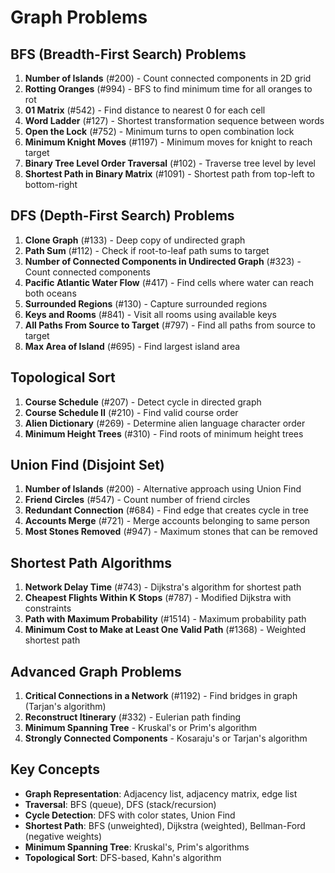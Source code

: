 # Graph Problems

## BFS (Breadth-First Search) Problems
1. **Number of Islands** (#200) - Count connected components in 2D grid
2. **Rotting Oranges** (#994) - BFS to find minimum time for all oranges to rot
3. **01 Matrix** (#542) - Find distance to nearest 0 for each cell
4. **Word Ladder** (#127) - Shortest transformation sequence between words
5. **Open the Lock** (#752) - Minimum turns to open combination lock
6. **Minimum Knight Moves** (#1197) - Minimum moves for knight to reach target
7. **Binary Tree Level Order Traversal** (#102) - Traverse tree level by level
8. **Shortest Path in Binary Matrix** (#1091) - Shortest path from top-left to bottom-right

## DFS (Depth-First Search) Problems
1. **Clone Graph** (#133) - Deep copy of undirected graph
2. **Path Sum** (#112) - Check if root-to-leaf path sums to target
3. **Number of Connected Components in Undirected Graph** (#323) - Count connected components
4. **Pacific Atlantic Water Flow** (#417) - Find cells where water can reach both oceans
5. **Surrounded Regions** (#130) - Capture surrounded regions
6. **Keys and Rooms** (#841) - Visit all rooms using available keys
7. **All Paths From Source to Target** (#797) - Find all paths from source to target
8. **Max Area of Island** (#695) - Find largest island area

## Topological Sort
1. **Course Schedule** (#207) - Detect cycle in directed graph
2. **Course Schedule II** (#210) - Find valid course order
3. **Alien Dictionary** (#269) - Determine alien language character order
4. **Minimum Height Trees** (#310) - Find roots of minimum height trees

## Union Find (Disjoint Set)
1. **Number of Islands** (#200) - Alternative approach using Union Find
2. **Friend Circles** (#547) - Count number of friend circles
3. **Redundant Connection** (#684) - Find edge that creates cycle in tree
4. **Accounts Merge** (#721) - Merge accounts belonging to same person
5. **Most Stones Removed** (#947) - Maximum stones that can be removed

## Shortest Path Algorithms
1. **Network Delay Time** (#743) - Dijkstra's algorithm for shortest path
2. **Cheapest Flights Within K Stops** (#787) - Modified Dijkstra with constraints
3. **Path with Maximum Probability** (#1514) - Maximum probability path
4. **Minimum Cost to Make at Least One Valid Path** (#1368) - Weighted shortest path

## Advanced Graph Problems
1. **Critical Connections in a Network** (#1192) - Find bridges in graph (Tarjan's algorithm)
2. **Reconstruct Itinerary** (#332) - Eulerian path finding
3. **Minimum Spanning Tree** - Kruskal's or Prim's algorithm
4. **Strongly Connected Components** - Kosaraju's or Tarjan's algorithm

## Key Concepts
- **Graph Representation**: Adjacency list, adjacency matrix, edge list
- **Traversal**: BFS (queue), DFS (stack/recursion)
- **Cycle Detection**: DFS with color states, Union Find
- **Shortest Path**: BFS (unweighted), Dijkstra (weighted), Bellman-Ford (negative weights)
- **Minimum Spanning Tree**: Kruskal's, Prim's algorithms
- **Topological Sort**: DFS-based, Kahn's algorithm